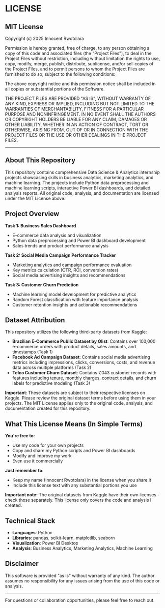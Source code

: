 # LICENSE

## MIT License

Copyright (c) 2025 Innocent Rwotolara

Permission is hereby granted, free of charge, to any person obtaining a copy
of this code and associated files (the "Project Files"), to deal
in the Project Files without restriction, including without limitation the rights
to use, copy, modify, merge, publish, distribute, sublicense, and/or sell
copies of the Project Files, and to permit persons to whom the Project Files are furnished
to do so, subject to the following conditions:

The above copyright notice and this permission notice shall be included in all
copies or substantial portions of the Software.

THE PROJECT FILES ARE PROVIDED "AS IS", WITHOUT WARRANTY OF ANY KIND, EXPRESS OR
IMPLIED, INCLUDING BUT NOT LIMITED TO THE WARRANTIES OF MERCHANTABILITY,
FITNESS FOR A PARTICULAR PURPOSE AND NONINFRINGEMENT. IN NO EVENT SHALL THE
AUTHORS OR COPYRIGHT HOLDERS BE LIABLE FOR ANY CLAIM, DAMAGES OR OTHER
LIABILITY, WHETHER IN AN ACTION OF CONTRACT, TORT OR OTHERWISE, ARISING FROM,
OUT OF OR IN CONNECTION WITH THE PROJECT FILES OR THE USE OR OTHER DEALINGS IN THE
PROJECT FILES.

---

## About This Repository

This repository contains comprehensive Data Science & Analytics internship projects showcasing skills in business analytics, marketing analytics, and machine learning. The projects include Python data preprocessing and machine learning scripts, interactive Power BI dashboards, and detailed analysis reports. All original code, analysis, and documentation are licensed under the MIT License above.

## Project Overview

**Task 1: Business Sales Dashboard**
- E-commerce data analysis and visualization
- Python data preprocessing and Power BI dashboard development
- Sales trends and product performance analysis

**Task 2: Social Media Campaign Performance Tracker**
- Marketing analytics and campaign performance evaluation
- Key metrics calculation (CTR, ROI, conversion rates)
- Social media advertising insights and recommendations

**Task 3: Customer Churn Prediction**
- Machine learning model development for predictive analytics
- Random Forest classification with feature importance analysis
- Customer retention insights and actionable recommendations

## Dataset Attribution

This repository utilizes the following third-party datasets from Kaggle:

- **Brazilian E-Commerce Public Dataset by Olist**: Contains over 100,000 e-commerce orders with product details, sales amounts, and timestamps (Task 1)
- **Facebook Ad Campaign Dataset**: Contains social media advertising metrics including impressions, clicks, conversions, costs, and revenue data across multiple platforms (Task 2)
- **Telco Customer Churn Dataset**: Contains 7,043 customer records with features including tenure, monthly charges, contract details, and churn labels for predictive modeling (Task 3)

**Important**: These datasets are subject to their respective licenses on Kaggle. Please review the original dataset terms before using them in your projects. The MIT License applies only to the original code, analysis, and documentation created for this repository.

## What This License Means (In Simple Terms)

**You're free to:**
- Use my code for your own projects
- Copy and share my Python scripts and Power BI dashboards
- Modify and improve my work
- Even use it commercially

**Just remember to:**
- Keep my name (Innocent Rwotolara) in the license when you share it
- Include this license text with any substantial portions you use

**Important note:**
The original datasets from Kaggle have their own licenses - check those separately. This license only covers the code and analysis I created.

## Technical Stack

- **Languages**: Python
- **Libraries**: pandas, scikit-learn, matplotlib, seaborn
- **Visualization**: Power BI Desktop
- **Analysis**: Business Analytics, Marketing Analytics, Machine Learning

## Disclaimer

This software is provided "as is" without warranty of any kind. The author assumes no responsibility for any issues arising from the use of this code or analysis.

---

For questions or collaboration opportunities, please feel free to reach out.
